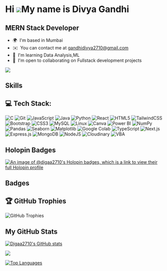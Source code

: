Hi ![](https://user-images.githubusercontent.com/18350557/176309783-0785949b-9127-417c-8b55-ab5a4333674e.gif)My name is Divya Gandhi
====================================================================================================================================

MERN Stack Developer
------------------

* 🌍  I'm based in Mumbai
* ✉️  You can contact me at [gandhidivya2710@gmail.com](mailto:gandhidivya2710@gmail.com )
* 🧠  I'm learning  Data Analysis,ML
* 🤝  I'm open to collaborating on Fullstack development projects

<a href="https://www.github.com/Digaa2710" target="_blank" rel="noreferrer"><img
src="https://img.shields.io/github/followers/Digaa2710?logo=github&style=for-the-badge&color=0891b2&labelColor=1c1917" /></a>



## Skills


## 💻 Tech Stack:
![C](https://img.shields.io/badge/C-%2300599C.svg?style=for-the-badge&logo=c&logoColor=white)
![Git](https://img.shields.io/badge/Git-%23F05033.svg?style=for-the-badge&logo=git&logoColor=white)
![JavaScript](https://img.shields.io/badge/JavaScript-%23F7DF1E.svg?style=for-the-badge&logo=javascript&logoColor=black)
![Java](https://img.shields.io/badge/Java-%23ED8B00.svg?style=for-the-badge&logo=java&logoColor=white)
![Python](https://img.shields.io/badge/Python-3670A0?style=for-the-badge&logo=python&logoColor=ffdd54)
![React](https://img.shields.io/badge/React-%2320232a.svg?style=for-the-badge&logo=react&logoColor=%2361DAFB)
![HTML5](https://img.shields.io/badge/HTML5-%23E34F26.svg?style=for-the-badge&logo=html5&logoColor=white)
![TailwindCSS](https://img.shields.io/badge/TailwindCSS-%2306B6D4.svg?style=for-the-badge&logo=tailwindcss&logoColor=white)
![Bootstrap](https://img.shields.io/badge/Bootstrap-%238511FA.svg?style=for-the-badge&logo=bootstrap&logoColor=white)
![CSS3](https://img.shields.io/badge/CSS3-%231572B6.svg?style=for-the-badge&logo=css3&logoColor=white)
![MySQL](https://img.shields.io/badge/MySQL-%2300f.svg?style=for-the-badge&logo=mysql&logoColor=white)
![Linux](https://img.shields.io/badge/Linux-%23FCC624.svg?style=for-the-badge&logo=linux&logoColor=black)
![Canva](https://img.shields.io/badge/Canva-%2300C4CC.svg?style=for-the-badge&logo=Canva&logoColor=white)
![Power BI](https://img.shields.io/badge/Power%20BI-F2C811.svg?style=for-the-badge&logo=Power%20BI&logoColor=black)
![NumPy](https://img.shields.io/badge/NumPy-%23013243.svg?style=for-the-badge&logo=numpy&logoColor=white)
![Pandas](https://img.shields.io/badge/Pandas-%23150458.svg?style=for-the-badge&logo=pandas&logoColor=white)
![Seaborn](https://img.shields.io/badge/Seaborn-%230C55A5.svg?style=for-the-badge&logo=seaborn&logoColor=white)
![Matplotlib](https://img.shields.io/badge/Matplotlib-%23ffffff.svg?style=for-the-badge&logo=Matplotlib&logoColor=black)
![Google Colab](https://img.shields.io/badge/Google%20Colab-F9AB00?style=for-the-badge&logo=google-colab&logoColor=white)
![TypeScript](https://img.shields.io/badge/TypeScript-%23007ACC.svg?style=for-the-badge&logo=typescript&logoColor=white)
![Next.js](https://img.shields.io/badge/Next.js-%23000000.svg?style=for-the-badge&logo=nextdotjs&logoColor=white)
![Express.js](https://img.shields.io/badge/Express.js-%23404d59.svg?style=for-the-badge&logo=express&logoColor=%2361DAFB)
![MongoDB](https://img.shields.io/badge/MongoDB-%234ea94b.svg?style=for-the-badge&logo=mongodb&logoColor=white)
![NodeJS](https://img.shields.io/badge/Node.js-6DA55F?style=for-the-badge&logo=node.js&logoColor=white)
![Cloudinary](https://img.shields.io/badge/Cloudinary-%2337768F.svg?style=for-the-badge&logo=cloudinary&logoColor=white)
![VBA](https://img.shields.io/badge/VBA-217346.svg?style=for-the-badge&logo=microsoft&logoColor=white)

## Holopin Badges

[![An image of @digaa2710's Holopin badges, which is a link to view their full Holopin profile](https://holopin.me/digaa2710)](https://holopin.io/@digaa2710)

## Badges

## 🏆 GitHub Trophies
![GitHub Trophies](https://github-profile-trophy.vercel.app/?username=Digaa2710&theme=dark&no-frame=false&no-bg=false&margin-w=4)



## My GitHub Stats

<a href="http://www.github.com/Digaa2710"><img src="https://github-readme-stats.vercel.app/api?username=Digaa2710&show_icons=true&hide=&count_private=true&title_color=0891b2&text_color=ffffff&icon_color=0891b2&bg_color=1c1917&hide_border=true&show_icons=true" alt="Digaa2710's GitHub stats" /></a>

<a href="http://www.github.com/Digaa2710"><img src="https://github-readme-streak-stats.herokuapp.com/?user=Digaa2710&stroke=ffffff&background=1c1917&ring=0891b2&fire=0891b2&currStreakNum=ffffff&currStreakLabel=0891b2&sideNums=ffffff&sideLabels=ffffff&dates=ffffff&hide_border=true" /></a>

<a href="https://github.com/Digaa2710" align="left"><img src="https://github-readme-stats.vercel.app/api/top-langs/?username=Digaa2710&langs_count=10&title_color=0891b2&text_color=ffffff&icon_color=0891b2&bg_color=1c1917&hide_border=true&locale=en&custom_title=Top%20%Languages" alt="Top Languages" /></a>






